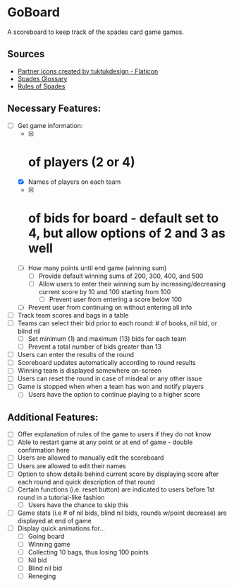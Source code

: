 # GoBoard
A scoreboard to keep track of the spades card game games.

## Sources
- [Partner icons created by tuktukdesign - Flaticon](https://www.flaticon.com/free-icons/partner)
- [Spades Glossary](https://www.thegameofspades.com/pages/spades-glossary-1)
- [Rules of Spades](https://bicyclecards.com/how-to-play/spades/)


## Necessary Features:
- [ ] Get game information: 
    - [x] # of players (2 or 4)
    - [x] Names of players on each team
    - [x] # of bids for board - default set to 4, but allow options of 2 and 3 as well
    - [ ] How many points until end game (winning sum)
        - [ ] Provide default winning sums of 200, 300, 400, and 500
        - [ ] Allow users to enter their winning sum by increasing/decreasing current score by 10 and 100 starting from 100
            - [ ] Prevent user from entering a score below 100
    - [ ] Prevent user from continuing on without entering all info
- [ ] Track team scores and bags in a table
- [ ] Teams can select their bid prior to each round: # of books, nil bid, or blind nil
    - [ ] Set minimum (1) and maximum (13) bids for each team
    - [ ] Prevent a total number of bids greater than 13
- [ ] Users can enter the results of the round
- [ ] Scoreboard updates automatically according to round results
- [ ] Winning team is displayed somewhere on-screen
- [ ] Users can reset the round in case of misdeal or any other issue
- [ ] Game is stopped when when a team has won and notify players
    - [ ] Users have the option to continue playing to a higher score

## Additional Features:
- [ ] Offer explanation of rules of the game to users if they do not know
- [ ] Able to restart game at any point or at end of game - double confirmation here
- [ ] Users are allowed to manually edit the scoreboard
- [ ] Users are allowed to edit their names
- [ ] Option to show details behind current score by displaying score after each round and quick description of that round
- [ ] Certain functions (i.e. reset button) are indicated to users before 1st round in a tutorial-like fashion
    - [ ] Users have the chance to skip this
- [ ] Game stats (i.e # of nil bids, blind nil bids, rounds w/point decrease) are displayed at end of game
- [ ] Display quick animations for...
    - [ ] Going board
    - [ ] Winning game
    - [ ] Collecting 10 bags, thus losing 100 points
    - [ ] Nil bid
    - [ ] Blind nil bid
    - [ ] Reneging 
